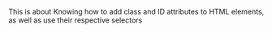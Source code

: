 This is about Knowing how to add class and ID attributes to HTML 
elements, as well as use their respective selectors